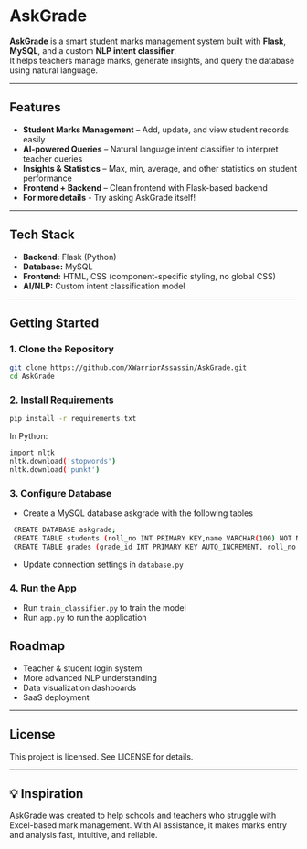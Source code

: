 # AskGrade

**AskGrade** is a smart student marks management system built with **Flask**, **MySQL**, and a custom **NLP intent classifier**.  
It helps teachers manage marks, generate insights, and query the database using natural language.

---

##  Features

-  **Student Marks Management** – Add, update, and view student records easily  
-  **AI-powered Queries** – Natural language intent classifier to interpret teacher queries  
-  **Insights & Statistics** – Max, min, average, and other statistics on student performance    
-  **Frontend + Backend** – Clean frontend with Flask-based backend
-  **For more details** - Try asking AskGrade itself!

---

## Tech Stack

- **Backend:** Flask (Python)  
- **Database:** MySQL  
- **Frontend:** HTML, CSS (component-specific styling, no global CSS)  
- **AI/NLP:** Custom intent classification model  

---

## Getting Started

### 1. Clone the Repository

```bash
git clone https://github.com/XWarriorAssassin/AskGrade.git
cd AskGrade
```

### 2. Install Requirements

```bash
pip install -r requirements.txt
```
In Python:
```bash
import nltk
nltk.download('stopwords')
nltk.download('punkt')
```

### 3. Configure Database

- Create a MySQL database askgrade with the following tables
 ```bash
  CREATE DATABASE askgrade;
  CREATE TABLE students (roll_no INT PRIMARY KEY,name VARCHAR(100) NOT NULL,email VARCHAR(100),house VARCHAR(10),`class` VARCHAR(50),section VARCHAR(10));
  CREATE TABLE grades (grade_id INT PRIMARY KEY AUTO_INCREMENT, roll_no INT, marks_obtained DECIMAL(5,2), FOREIGN KEY (roll_no) REFERENCES students(roll_no));
  ```
- Update connection settings in `database.py`

### 4. Run the App

- Run ```train_classifier.py``` to train the model
- Run ```app.py``` to run the application

##  Roadmap

- Teacher & student login system
- More advanced NLP understanding
- Data visualization dashboards
- SaaS deployment

---

##  License

This project is licensed. See LICENSE for details.

---

## 💡 Inspiration

AskGrade was created to help schools and teachers who struggle with Excel-based mark management. With AI assistance, it makes marks entry and analysis fast, intuitive, and reliable.
